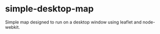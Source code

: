 simple-desktop-map=======Simple map designed to run on a desktop window using leaflet and node-webkit.